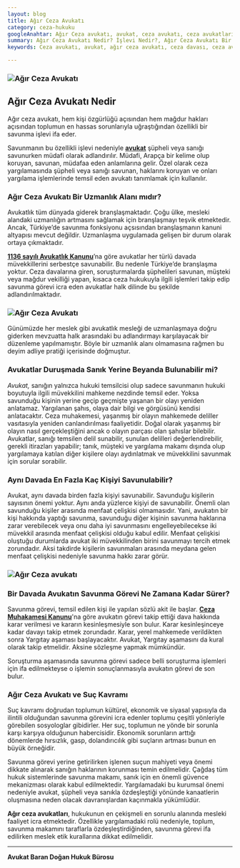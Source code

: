 ```yaml
---
layout: blog
title: Ağır Ceza Avukatı
category: ceza-hukuku
googleAnahtar: Ağır Ceza avukatı, avukat, ceza avukatı, ceza avukatları, ağır ceza avukatları, ceza avukatı istanbul, istanbul ağır ceza avukatı, bakırköy avukat, ataköy avukat
summary: Ağır Ceza Avukatı Nedir? İşlevi Nedir?, Ağır Ceza Avukatı Bir Uzmanlık Alanı mıdır?, Savunma görevinin başlaması ve bitmesi, savunma görevi ve suç gibi kavramlar özetlenmiştir.
keywords: Ceza avukatı, avukat, ağır ceza avukatı, ceza davası, ceza avukatı arıyorum istanbul, istanbul avukat, bakırköy avukat, ataköy avukat

---
```


### ![Ağır Ceza Avukatı](https://camo.githubusercontent.com/84f7c716f82f119b4f5c8f4746caa9131cf144ad/687474703a2f2f692e68697a6c69726573696d2e636f6d2f3945454e4f5a2e6a7067 "Ağır Ceza Avukatı")

## Ağır Ceza  Avukatı Nedir


Ağır ceza avukatı, hem kişi özgürlüğü açısından hem mağdur hakları açısından toplumun en hassas sorunlarıyla uğraştığından özellikli bir savunma işlevi ifa eder. 

Savunmanın bu özellikli işlevi nedeniyle [**avukat**](https://tr.wikipedia.org/wiki/Avukat) şüpheli veya sanığı savunurken müdafi olarak adlandırılır. Müdafi, Arapça bir kelime olup koruyan, savunan, müdafaa eden anlamlarına gelir. Özel olarak ceza yargılamasında şüpheli veya sanığı savunan, haklarını koruyan ve onları yargılama işlemlerinde temsil eden avukatı tanımlamak için kullanılır.



### Ağır Ceza Avukatı Bir Uzmanlık Alanı mıdır?

Avukatlık tüm dünyada giderek branşlaşmaktadır. Çoğu ülke, mesleki alandaki uzmanlığın artmasını sağlamak için branşlaşmayı teşvik etmektedir. Ancak, Türkiye’de savunma fonksiyonu açsısından branşlaşmanın kanuni altyapısı mevcut değildir. Uzmanlaşma uygulamada gelişen bir durum olarak ortaya çıkmaktadır.

 [**1136 sayılı Avukatlık Kanunu**](http://www.mevzuat.gov.tr/Metin.Aspx?MevzuatKod=1.5.1136&MevzuatIliski=0&sourceXmlSearch=amme%20alacaklar%C4%B1n%C4%B1n%20tahsil%20usul%C3%BC%20hakk%C4%B1nda%20kanun)’na göre avukatlar her türlü davada müvekkillerini serbestçe savunabilir. Bu nedenle Türkiye’de branşlaşma yoktur. Ceza davalarına giren, soruşturmalarda şüphelileri savunan, müşteki veya mağdur vekilliği yapan, kısaca ceza hukukuyla ilgili işlemleri takip edip savunma görevi icra eden avukatlar halk dilinde bu şekilde adlandırılmaktadır.


### ![Ağır Ceza Avukatı](https://camo.githubusercontent.com/611de88e16b524cca22e85c261f6a971a00b29ca/687474703a2f2f692e68697a6c69726573696d2e636f6d2f6144396a39322e6a7067 "Ağır Ceza Avukatı")

Günümüzde her meslek gibi avukatlık mesleği de uzmanlaşmaya doğru giderken mevzuatta halk arasındaki bu adlandırmayı karşılayacak bir düzenleme yapılmamıştır. Böyle bir uzmanlık alanı olmamasına rağmen bu deyim adliye pratiği içerisinde doğmuştur. 



### Avukatlar Duruşmada Sanık Yerine Beyanda Bulunabilir mi?


*Avukat,* sanığın yalnızca hukuki temsilcisi olup sadece savunmanın  hukuki boyutuyla ilgili müvekkilini mahkeme nezdinde temsil eder. Yoksa savunduğu kişinin yerine geçip geçmişte yaşanan bir olayı yeniden anlatamaz. Yargılanan şahıs, olaya dair bilgi ve görgüsünü kendisi anlatacaktır. Ceza muhakemesi, yaşanmış bir olayın mahkemede deliller vasıtasıyla yeniden canlandırılması faaliyetidir. Doğal olarak yaşanmış bir olayın nasıl gerçekleştiğini ancak o olayın parçası olan şahıslar bilebilir. Avukatlar, sanığı temsilen delil sunabilir, sunulan delilleri değerlendirebilir, gerekli itirazları yapabilir; tanık, müşteki ve yargılama makamı dışında olup yargılamaya katılan diğer kişilere olayı aydınlatmak ve müvekkilini savunmak için sorular sorabilir.



###  Aynı Davada En Fazla Kaç Kişiyi Savunulabilir?


Avukat, aynı davada birden fazla kişiyi savunabilir. Savunduğu kişilerin sayısının önemi yoktur. Aynı anda yüzlerce kişiyi de savunabilir. Önemli olan savunduğu kişiler arasında menfaat çelişkisi olmamasıdır. Yani, avukatın bir kişi hakkında yaptığı savunma, savunduğu diğer kişinin savunma haklarına zarar verebilecek veya onu daha iyi savunmasını engelleyebilecekse iki müvekkil arasında menfaat çelişkisi olduğu kabul edilir. Menfaat çelişkisi oluştuğu durumlarda avukat iki müvekkilinden birini savunmayı tercih etmek zorundadır. Aksi takdirde kişilerin savunmaları arasında meydana gelen menfaat çelişkisi nedeniyle savunma hakkı zarar görür.


### ![Ağır Ceza avukatı](https://camo.githubusercontent.com/aa0b54df6cca8736e952ea1cd5ac8d831a007d38/687474703a2f2f692e68697a6c69726573696d2e636f6d2f3361723952352e6a7067 "Ağır Ceza Avukatı")


### Bir Davada Avukatın Savunma Görevi Ne Zamana Kadar Sürer?


Savunma görevi, temsil edilen kişi ile yapılan sözlü akit ile başlar. [**Ceza Muhakamesi Kanunu**](http://www.ceza-bb.adalet.gov.tr/mevzuat/5271.htm)'na göre avukatın görevi takip ettiği dava hakkında karar verilmesi ve kararın kesinleşmesiyle son bulur. Karar kesinleşinceye kadar davayı takip etmek zorundadır. Karar, yerel mahkemede verildikten sonra Yargıtay aşaması başlayacaktır. Avukat, Yargıtay aşamasını da kural olarak takip etmelidir. Aksine sözleşme yapmak mümkündür.

Soruşturma aşamasında savunma görevi sadece belli soruşturma işlemleri için ifa edilmekteyse o işlemin sonuçlanmasıyla avukatın görevi de son bulur.


### Ağır Ceza Avukatı ve Suç Kavramı


Suç kavramı doğrudan toplumun kültürel, ekonomik ve siyasal yapısıyla da ilintili olduğundan savunma görevini icra edenler toplumu çeşitli yönleriyle görebilen sosyologlar gibidirler. Her suç, toplumun ne yönde bir sorunla karşı karşıya olduğunun habercisidir. Ekonomik sorunların arttığı dönemlerde hırsızlık, gasp, dolandırıcılık gibi suçların artması bunun en büyük örneğidir.

Savunma görevi yerine getirilirken işlenen suçun mahiyeti veya önemi dikkate alınarak sanığın haklarının korunması temin edilmelidir.  Çağdaş tüm hukuk sistemlerinde savunma makamı, sanık için en önemli güvence mekanizması olarak kabul edilmektedir. Yargılamadaki bu kurumsal önemi nedeniyle avukat, şüpheli veya sanıkla özdeşleştiği yönünde kanaatlerin oluşmasına neden olacak davranışlardan kaçınmakla yükümlüdür.

**Ağır ceza avukatları**, hukukunun en çekişmeli en sorunlu alanında mesleki faaliyet icra etmektedir. Özellikle  yargılamadaki rolü nedeniyle, toplum, savunma makamını taraflarla özdeşleştirdiğinden, savunma görevi ifa edilirken meslek etik kurallarına dikkat edilmelidir.

______________________________________________________________________________________________________________________________________

**Avukat Baran Doğan Hukuk Bürosu**
